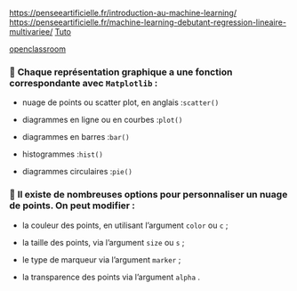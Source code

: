 https://penseeartificielle.fr/introduction-au-machine-learning/
https://penseeartificielle.fr/machine-learning-debutant-regression-lineaire-multivariee/
[Tuto](https://ghajba.developpez.com/tutoriels/python/apprendre-numpy/)

[openclassroom](https://openclassrooms.com/fr/courses/7771531-decouvrez-les-librairies-python-pour-la-data-science-1/7858285-tracez-des-graphiques-avec-matplotlib)

 ### 🔗 **Chaque représentation graphique a une fonction correspondante avec `Matplotlib`** :
    
- nuage de points ou scatter plot, en anglais :`scatter()`

- diagrammes en ligne ou en courbes :`plot()` 

- diagrammes en barres :`bar()` 

- histogrammes :`hist()`

- diagrammes circulaires :`pie()` 

### 🔗 **Il existe de nombreuses options pour personnaliser un nuage de points. On peut modifier** :

- la couleur des points, en utilisant l’argument `color` ou `c` ;

- la taille des points, via l’argument `size` ou `s` ;

- le type de marqueur via l’argument `marker` ;

- la transparence des points via l’argument `alpha` .



